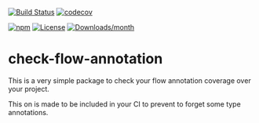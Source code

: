 [![Build Status](https://travis-ci.org/DavidBabel/check-flow-annotation.svg?branch=master)](https://travis-ci.org/DavidBabel/check-flow-annotation)
[![codecov](https://codecov.io/gh/DavidBabel/check-flow-annotation/branch/master/graph/badge.svg)](https://codecov.io/gh/DavidBabel/check-flow-annotation)


[![npm](http://img.shields.io/npm/v/check-flow-annotation.svg)](https://www.npmjs.com/package/check-flow-annotation)
[![License](https://img.shields.io/npm/l/check-flow-annotation.svg)](LICENSE)
[![Downloads/month](https://img.shields.io/npm/dm/check-flow-annotation.svg)](http://www.npmtrends.com/check-flow-annotation)

# check-flow-annotation

This is a very simple package to check your flow annotation coverage over your project.

This on is made to be included in your CI to prevent to forget some type annotations.


